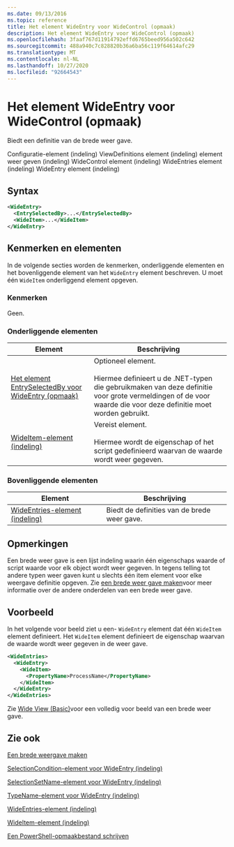 ```yaml
---
ms.date: 09/13/2016
ms.topic: reference
title: Het element WideEntry voor WideControl (opmaak)
description: Het element WideEntry voor WideControl (opmaak)
ms.openlocfilehash: 3faaf767d11914792effd6765beed956a502c642
ms.sourcegitcommit: 488a940c7c828820b36a6ba56c119f64614afc29
ms.translationtype: MT
ms.contentlocale: nl-NL
ms.lasthandoff: 10/27/2020
ms.locfileid: "92664543"
---
```

# <a name="wideentry-element-for-widecontrol-format"></a>Het element WideEntry voor WideControl (opmaak)

Biedt een definitie van de brede weer gave.

Configuratie-element (indeling) ViewDefinitions element (indeling) element weer geven (indeling) WideControl element (indeling) WideEntries element (indeling) WideEntry element (indeling)

## <a name="syntax"></a>Syntax

```xml
<WideEntry>
  <EntrySelectedBy>...</EntrySelectedBy>
  <WideItem>...</WideItem>
</WideEntry>
```

## <a name="attributes-and-elements"></a>Kenmerken en elementen

In de volgende secties worden de kenmerken, onderliggende elementen en het bovenliggende element van het `WideEntry` element beschreven. U moet één `WideItem` onderliggend element opgeven.

### <a name="attributes"></a>Kenmerken

Geen.

### <a name="child-elements"></a>Onderliggende elementen

|Element|Beschrijving|
|-------------|-----------------|
|[Het element EntrySelectedBy voor WideEntry (opmaak)](./entryselectedby-element-for-wideentry-format.md)|Optioneel element.<br /><br /> Hiermee definieert u de .NET-typen die gebruikmaken van deze definitie voor grote vermeldingen of de voor waarde die voor deze definitie moet worden gebruikt.|
|[WideItem-element (indeling)](./wideitem-element-for-widecontrol-format.md)|Vereist element.<br /><br /> Hiermee wordt de eigenschap of het script gedefinieerd waarvan de waarde wordt weer gegeven.|

### <a name="parent-elements"></a>Bovenliggende elementen

|Element|Beschrijving|
|-------------|-----------------|
|[WideEntries-element (indeling)](./wideentries-element-for-widecontrol-format.md)|Biedt de definities van de brede weer gave.|

## <a name="remarks"></a>Opmerkingen

Een brede weer gave is een lijst indeling waarin één eigenschaps waarde of script waarde voor elk object wordt weer gegeven. In tegens telling tot andere typen weer gaven kunt u slechts één item element voor elke weergave definitie opgeven. Zie [een brede weer gave maken](./creating-a-wide-view.md)voor meer informatie over de andere onderdelen van een brede weer gave.

## <a name="example"></a>Voorbeeld

In het volgende voor beeld ziet u een- `WideEntry` element dat één `WideItem` element definieert. Het `WideItem` element definieert de eigenschap waarvan de waarde wordt weer gegeven in de weer gave.

```xml
<WideEntries>
  <WideEntry>
    <WideItem>
      <PropertyName>ProcessName</PropertyName>
    </WideItem>
  </WideEntry>
</WideEntries>

```

Zie [Wide View (Basic)](./wide-view-basic.md)voor een volledig voor beeld van een brede weer gave.

## <a name="see-also"></a>Zie ook

[Een brede weergave maken](./creating-a-wide-view.md)

[SelectionCondition-element voor WideEntry (indeling)](./selectioncondition-element-for-entryselectedby-for-widecontrol-format.md)

[SelectionSetName-element voor WideEntry (indeling)](./selectionsetname-element-for-entryselectedby-for-widecontrol-format.md)

[TypeName-element voor WideEntry (indeling)](./typename-element-for-entryselectedby-for-wideentry-format.md)

[WideEntries-element (indeling)](./wideentries-element-for-widecontrol-format.md)

[WideItem-element (indeling)](./wideitem-element-for-widecontrol-format.md)

[Een PowerShell-opmaakbestand schrijven](./writing-a-powershell-formatting-file.md)
